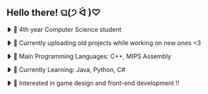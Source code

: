 ## Hello there! ଘ(੭ ᐛ )♡
❥ 🏫 4th year Computer Science student

❥ 🌸 Currently uploading old projects while working on new ones <3 

❥ 🍄 Main Programming Languages: C++, MIPS Assembly

❥ 🌼 Currently Learning: Java, Python, C#

❥ 👾 Interested in game design and front-end development !! 
